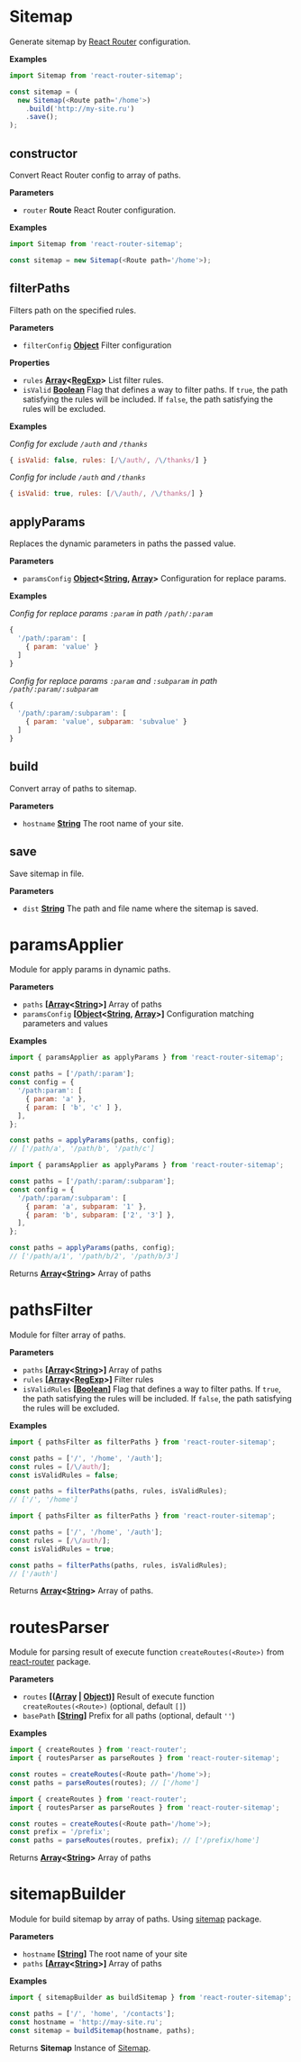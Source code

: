 # Sitemap

Generate sitemap by [React Router](https://www.npmjs.com/package/react-router) configuration.

**Examples**

```javascript
import Sitemap from 'react-router-sitemap';

const sitemap = (
  new Sitemap(<Route path='/home'>)
    .build('http://my-site.ru')
    .save();
);
```

## constructor

Convert React Router config to array of paths.

**Parameters**

-   `router` **Route** React Router configuration.

**Examples**

```javascript
import Sitemap from 'react-router-sitemap';

const sitemap = new Sitemap(<Route path='/home'>);
```

## filterPaths

Filters path on the specified rules.

**Parameters**

-   `filterConfig` **[Object](https://developer.mozilla.org/en-US/docs/Web/JavaScript/Reference/Global_Objects/Object)** Filter configuration

**Properties**

-   `rules` **[Array](https://developer.mozilla.org/en-US/docs/Web/JavaScript/Reference/Global_Objects/Array)&lt;[RegExp](https://developer.mozilla.org/en-US/docs/Web/JavaScript/Reference/Global_Objects/RegExp)>** List filter rules.
-   `isValid` **[Boolean](https://developer.mozilla.org/en-US/docs/Web/JavaScript/Reference/Global_Objects/Boolean)** Flag that defines a way to filter paths.
    If `true`, the path satisfying the rules will be included.
    If `false`, the path satisfying the rules will be excluded.

**Examples**

_Config for exclude `/auth` and `/thanks`_

```javascript
{ isValid: false, rules: [/\/auth/, /\/thanks/] }
```

_Config for include `/auth` and `/thanks`_

```javascript
{ isValid: true, rules: [/\/auth/, /\/thanks/] }
```

## applyParams

Replaces the dynamic parameters in paths the passed value.

**Parameters**

-   `paramsConfig` **[Object](https://developer.mozilla.org/en-US/docs/Web/JavaScript/Reference/Global_Objects/Object)&lt;[String](https://developer.mozilla.org/en-US/docs/Web/JavaScript/Reference/Global_Objects/String), [Array](https://developer.mozilla.org/en-US/docs/Web/JavaScript/Reference/Global_Objects/Array)>** Configuration for replace params.

**Examples**

_Config for replace params `:param` in path `/path/:param`_

```javascript
{
  '/path/:param': [
    { param: 'value' }
  ]
}
```

_Config for replace params `:param` and `:subparam`
in path `/path/:param/:subparam`_

```javascript
{
  '/path/:param/:subparam': [
    { param: 'value', subparam: 'subvalue' }
  ]
}
```

## build

Convert array of paths to sitemap.

**Parameters**

-   `hostname` **[String](https://developer.mozilla.org/en-US/docs/Web/JavaScript/Reference/Global_Objects/String)** The root name of your site.

## save

Save sitemap in file.

**Parameters**

-   `dist` **[String](https://developer.mozilla.org/en-US/docs/Web/JavaScript/Reference/Global_Objects/String)** The path and file name where the sitemap is saved.

# paramsApplier

Module for apply params in dynamic paths.

**Parameters**

-   `paths` **\[[Array](https://developer.mozilla.org/en-US/docs/Web/JavaScript/Reference/Global_Objects/Array)&lt;[String](https://developer.mozilla.org/en-US/docs/Web/JavaScript/Reference/Global_Objects/String)>]** Array of paths
-   `paramsConfig` **\[[Object](https://developer.mozilla.org/en-US/docs/Web/JavaScript/Reference/Global_Objects/Object)&lt;[String](https://developer.mozilla.org/en-US/docs/Web/JavaScript/Reference/Global_Objects/String), [Array](https://developer.mozilla.org/en-US/docs/Web/JavaScript/Reference/Global_Objects/Array)>]** Configuration matching parameters and values

**Examples**

```javascript
import { paramsApplier as applyParams } from 'react-router-sitemap';

const paths = ['/path/:param'];
const config = {
  '/path:param': [
    { param: 'a' },
    { param: [ 'b', 'c' ] },
  ],
};

const paths = applyParams(paths, config);
// ['/path/a', '/path/b', '/path/c']
```

```javascript
import { paramsApplier as applyParams } from 'react-router-sitemap';

const paths = ['/path/:param/:subparam'];
const config = {
  '/path/:param/:subparam': [
    { param: 'a', subparam: '1' },
    { param: 'b', subparam: ['2', '3'] },
  ],
};

const paths = applyParams(paths, config);
// ['/path/a/1', '/path/b/2', '/path/b/3']
```

Returns **[Array](https://developer.mozilla.org/en-US/docs/Web/JavaScript/Reference/Global_Objects/Array)&lt;[String](https://developer.mozilla.org/en-US/docs/Web/JavaScript/Reference/Global_Objects/String)>** Array of paths

# pathsFilter

Module for filter array of paths.

**Parameters**

-   `paths` **\[[Array](https://developer.mozilla.org/en-US/docs/Web/JavaScript/Reference/Global_Objects/Array)&lt;[String](https://developer.mozilla.org/en-US/docs/Web/JavaScript/Reference/Global_Objects/String)>]** Array of paths
-   `rules` **\[[Array](https://developer.mozilla.org/en-US/docs/Web/JavaScript/Reference/Global_Objects/Array)&lt;[RegExp](https://developer.mozilla.org/en-US/docs/Web/JavaScript/Reference/Global_Objects/RegExp)>]** Filter rules
-   `isValidRules` **\[[Boolean](https://developer.mozilla.org/en-US/docs/Web/JavaScript/Reference/Global_Objects/Boolean)]** Flag that defines a way to filter paths.
    If `true`, the path satisfying the rules will be included.
    If `false`, the path satisfying the rules will be excluded.

**Examples**

```javascript
import { pathsFilter as filterPaths } from 'react-router-sitemap';

const paths = ['/', '/home', '/auth'];
const rules = [/\/auth/];
const isValidRules = false;

const paths = filterPaths(paths, rules, isValidRules);
// ['/', '/home']
```

```javascript
import { pathsFilter as filterPaths } from 'react-router-sitemap';

const paths = ['/', '/home', '/auth'];
const rules = [/\/auth/];
const isValidRules = true;

const paths = filterPaths(paths, rules, isValidRules);
// ['/auth']
```

Returns **[Array](https://developer.mozilla.org/en-US/docs/Web/JavaScript/Reference/Global_Objects/Array)&lt;[String](https://developer.mozilla.org/en-US/docs/Web/JavaScript/Reference/Global_Objects/String)>** Array of paths.

# routesParser

Module for parsing result of execute function `createRoutes(<Route>)`
from [react-router](https://www.npmjs.com/package/react-router) package.

**Parameters**

-   `routes` **\[([Array](https://developer.mozilla.org/en-US/docs/Web/JavaScript/Reference/Global_Objects/Array) \| [Object](https://developer.mozilla.org/en-US/docs/Web/JavaScript/Reference/Global_Objects/Object))]** Result of execute function
    `createRoutes(<Route>)` (optional, default `[]`)
-   `basePath` **\[[String](https://developer.mozilla.org/en-US/docs/Web/JavaScript/Reference/Global_Objects/String)]** Prefix for all paths (optional, default `''`)

**Examples**

```javascript
import { createRoutes } from 'react-router';
import { routesParser as parseRoutes } from 'react-router-sitemap';

const routes = createRoutes(<Route path='/home'>);
const paths = parseRoutes(routes); // ['/home']
```

```javascript
import { createRoutes } from 'react-router';
import { routesParser as parseRoutes } from 'react-router-sitemap';

const routes = createRoutes(<Route path='/home'>);
const prefix = '/prefix';
const paths = parseRoutes(routes, prefix); // ['/prefix/home']
```

Returns **[Array](https://developer.mozilla.org/en-US/docs/Web/JavaScript/Reference/Global_Objects/Array)&lt;[String](https://developer.mozilla.org/en-US/docs/Web/JavaScript/Reference/Global_Objects/String)>** Array of paths

# sitemapBuilder

Module for build sitemap by array of paths. Using [sitemap](https://www.npmjs.com/package/sitemap) package.

**Parameters**

-   `hostname` **\[[String](https://developer.mozilla.org/en-US/docs/Web/JavaScript/Reference/Global_Objects/String)]** The root name of your site
-   `paths` **\[[Array](https://developer.mozilla.org/en-US/docs/Web/JavaScript/Reference/Global_Objects/Array)&lt;[String](https://developer.mozilla.org/en-US/docs/Web/JavaScript/Reference/Global_Objects/String)>]** Array of paths

**Examples**

```javascript
import { sitemapBuilder as buildSitemap } from 'react-router-sitemap';

const paths = ['/', 'home', '/contacts'];
const hostname = 'http://may-site.ru';
const sitemap = buildSitemap(hostname, paths);
```

Returns **Sitemap** Instance of [Sitemap](https://www.npmjs.com/package/sitemap).
